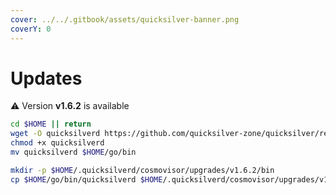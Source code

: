 ```yaml
---
cover: ../../.gitbook/assets/quicksilver-banner.png
coverY: 0
---
```


# Updates

⚠️ Version **v1.6.2** is available

```bash
cd $HOME || return
wget -O quicksilverd https://github.com/quicksilver-zone/quicksilver/releases/download/v1.6.2/quicksilverd-v1.6.2-amd64
chmod +x quicksilverd
mv quicksilverd $HOME/go/bin

mkdir -p $HOME/.quicksilverd/cosmovisor/upgrades/v1.6.2/bin
cp $HOME/go/bin/quicksilverd $HOME/.quicksilverd/cosmovisor/upgrades/v1.6.2/bin/
```
